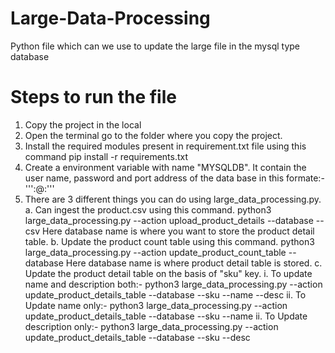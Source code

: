 # Large-Data-Processing
Python file which can we use to update the large file in the mysql type database

# Steps to run the file
1. Copy the project in the local
2. Open the terminal go to the folder where you copy the project.
4. Install the required modules present in requirement.txt file using this command
    pip install -r requirements.txt
5. Create a environment variable with name "MYSQLDB". It contain the user name, password and port address of the data base in this formate:-
   '''<username>:<password>@<ipaddress>:<port>'''
6. There are 3 different things you can do using large_data_processing.py.
    a. Can ingest the product.csv using this command.
        python3 large_data_processing.py --action upload_product_details --database <database name> --csv <csv file address> 
        Here database name is where you want to store the product detail table.
    b. Update the product count table using this command.
        python3 large_data_processing.py --action update_product_count_table --database <database name>
        Here database name is where product detail table is stored.
    c. Update the product detail table on the basis of "sku" key.
       i. To update name and description both:-
          python3 large_data_processing.py --action update_product_details_table --database <database name> --sku <sku key value> --name <updated name value> --desc            <updated description>
       ii. To Update name only:-
          python3 large_data_processing.py --action update_product_details_table --database <database name> --sku <sku key value> --name <updated name value>
       ii. To Update description only:-
          python3 large_data_processing.py --action update_product_details_table --database <database name> --sku <sku key value>  --desc <updated description>
